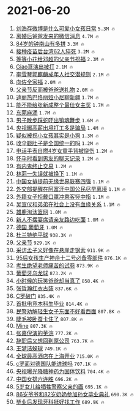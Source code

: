 # 2021-06-20

1. [刘浩存微博是什么可爱小女孩日常](https://s.weibo.com/weibo?q=%23%E5%88%98%E6%B5%A9%E5%AD%98%E5%BE%AE%E5%8D%9A%E6%98%AF%E4%BB%80%E4%B9%88%E5%8F%AF%E7%88%B1%E5%B0%8F%E5%A5%B3%E5%AD%A9%E6%97%A5%E5%B8%B8%23&Refer=top) `5.3M 🔥`
1. [离婚后爸爸发来的微信消息](https://s.weibo.com/weibo?q=%23%E7%A6%BB%E5%A9%9A%E5%90%8E%E7%88%B8%E7%88%B8%E5%8F%91%E6%9D%A5%E7%9A%84%E5%BE%AE%E4%BF%A1%E6%B6%88%E6%81%AF%23&Refer=top) `4.7M 🔥`
1. [84岁的钟南山有多拼](https://s.weibo.com/weibo?q=%2384%E5%B2%81%E7%9A%84%E9%92%9F%E5%8D%97%E5%B1%B1%E6%9C%89%E5%A4%9A%E6%8B%BC%23&Refer=top) `3.3M 🔥`
1. [接种疫苗后台湾62人猝死](https://s.weibo.com/weibo?q=%23%E6%8E%A5%E7%A7%8D%E7%96%AB%E8%8B%97%E5%90%8E%E5%8F%B0%E6%B9%BE62%E4%BA%BA%E7%8C%9D%E6%AD%BB%23&Refer=top) `3.2M 🔥`
1. [等等小花给邓超的父亲节祝福](https://s.weibo.com/weibo?q=%23%E7%AD%89%E7%AD%89%E5%B0%8F%E8%8A%B1%E7%BB%99%E9%82%93%E8%B6%85%E7%9A%84%E7%88%B6%E4%BA%B2%E8%8A%82%E7%A5%9D%E7%A6%8F%23&Refer=top) `2.3M 🔥`
1. [Giao哥演出被打](https://s.weibo.com/weibo?q=%23Giao%E5%93%A5%E6%BC%94%E5%87%BA%E8%A2%AB%E6%89%93%23&Refer=top) `2.1M 🔥`
1. [李雪琴郭麒麟成年人社交潜规则](https://s.weibo.com/weibo?q=%23%E6%9D%8E%E9%9B%AA%E7%90%B4%E9%83%AD%E9%BA%92%E9%BA%9F%E6%88%90%E5%B9%B4%E4%BA%BA%E7%A4%BE%E4%BA%A4%E6%BD%9C%E8%A7%84%E5%88%99%23&Refer=top) `2.1M 🔥`
1. [向佐全家福](https://s.weibo.com/weibo?q=%23%E5%90%91%E4%BD%90%E5%85%A8%E5%AE%B6%E7%A6%8F%23&Refer=top) `2.0M 🔥`
1. [父亲节反而被爸爸送礼物](https://s.weibo.com/weibo?q=%23%E7%88%B6%E4%BA%B2%E8%8A%82%E5%8F%8D%E8%80%8C%E8%A2%AB%E7%88%B8%E7%88%B8%E9%80%81%E7%A4%BC%E7%89%A9%23&Refer=top) `2.0M 🔥`
1. [迪丽热巴佟丽娅小尼聊新疆](https://s.weibo.com/weibo?q=%23%E8%BF%AA%E4%B8%BD%E7%83%AD%E5%B7%B4%E4%BD%9F%E4%B8%BD%E5%A8%85%E5%B0%8F%E5%B0%BC%E8%81%8A%E6%96%B0%E7%96%86%23&Refer=top) `1.7M 🔥`
1. [能不能给张新成整个最佳女主奖](https://s.weibo.com/weibo?q=%23%E8%83%BD%E4%B8%8D%E8%83%BD%E7%BB%99%E5%BC%A0%E6%96%B0%E6%88%90%E6%95%B4%E4%B8%AA%E6%9C%80%E4%BD%B3%E5%A5%B3%E4%B8%BB%E5%A5%96%23&Refer=top) `1.7M 🔥`
1. [东莞麻涌](https://s.weibo.com/weibo?q=%E4%B8%9C%E8%8E%9E%E9%BA%BB%E6%B6%8C&Refer=top) `1.7M 🔥`
1. [男子散步踩蛇吓出销魂舞步](https://s.weibo.com/weibo?q=%23%E7%94%B7%E5%AD%90%E6%95%A3%E6%AD%A5%E8%B8%A9%E8%9B%87%E5%90%93%E5%87%BA%E9%94%80%E9%AD%82%E8%88%9E%E6%AD%A5%23&Refer=top) `1.6M 🔥`
1. [央视曝高薪出境打工多是骗局](https://s.weibo.com/weibo?q=%23%E5%A4%AE%E8%A7%86%E6%9B%9D%E9%AB%98%E8%96%AA%E5%87%BA%E5%A2%83%E6%89%93%E5%B7%A5%E5%A4%9A%E6%98%AF%E9%AA%97%E5%B1%80%23&Refer=top) `1.4M 🔥`
1. [疑似被拐小女孩其实是小狗](https://s.weibo.com/weibo?q=%23%E7%96%91%E4%BC%BC%E8%A2%AB%E6%8B%90%E5%B0%8F%E5%A5%B3%E5%AD%A9%E5%85%B6%E5%AE%9E%E6%98%AF%E5%B0%8F%E7%8B%97%23&Refer=top) `1.3M 🔥`
1. [收伞戳肚子是全国统一的吗](https://s.weibo.com/weibo?q=%23%E6%94%B6%E4%BC%9E%E6%88%B3%E8%82%9A%E5%AD%90%E6%98%AF%E5%85%A8%E5%9B%BD%E7%BB%9F%E4%B8%80%E7%9A%84%E5%90%97%23&Refer=top) `1.2M 🔥`
1. [电话手表自燃4岁女童手背被烧伤](https://s.weibo.com/weibo?q=%23%E7%94%B5%E8%AF%9D%E6%89%8B%E8%A1%A8%E8%87%AA%E7%87%834%E5%B2%81%E5%A5%B3%E7%AB%A5%E6%89%8B%E8%83%8C%E8%A2%AB%E7%83%A7%E4%BC%A4%23&Refer=top) `1.2M 🔥`
1. [怀孕时看到男友的聊天记录](https://s.weibo.com/weibo?q=%23%E6%80%80%E5%AD%95%E6%97%B6%E7%9C%8B%E5%88%B0%E7%94%B7%E5%8F%8B%E7%9A%84%E8%81%8A%E5%A4%A9%E8%AE%B0%E5%BD%95%23&Refer=top) `1.2M 🔥`
1. [有内鬼终止交易](https://s.weibo.com/weibo?q=%23%E6%9C%89%E5%86%85%E9%AC%BC%E7%BB%88%E6%AD%A2%E4%BA%A4%E6%98%93%23&Refer=top) `1.2M 🔥`
1. [林莉一失误就被换下](https://s.weibo.com/weibo?q=%23%E6%9E%97%E8%8E%89%E4%B8%80%E5%A4%B1%E8%AF%AF%E5%B0%B1%E8%A2%AB%E6%8D%A2%E4%B8%8B%23&Refer=top) `1.1M 🔥`
1. [中国女排提前无缘世界联赛四强](https://s.weibo.com/weibo?q=%23%E4%B8%AD%E5%9B%BD%E5%A5%B3%E6%8E%92%E6%8F%90%E5%89%8D%E6%97%A0%E7%BC%98%E4%B8%96%E7%95%8C%E8%81%94%E8%B5%9B%E5%9B%9B%E5%BC%BA%23&Refer=top) `1.1M 🔥`
1. [外交部提醒在阿富汗中国公民尽早离境](https://s.weibo.com/weibo?q=%23%E5%A4%96%E4%BA%A4%E9%83%A8%E6%8F%90%E9%86%92%E5%9C%A8%E9%98%BF%E5%AF%8C%E6%B1%97%E4%B8%AD%E5%9B%BD%E5%85%AC%E6%B0%91%E5%B0%BD%E6%97%A9%E7%A6%BB%E5%A2%83%23&Refer=top) `1.1M 🔥`
1. [外籍女子拒戴口罩冲乘客竖中指](https://s.weibo.com/weibo?q=%23%E5%A4%96%E7%B1%8D%E5%A5%B3%E5%AD%90%E6%8B%92%E6%88%B4%E5%8F%A3%E7%BD%A9%E5%86%B2%E4%B9%98%E5%AE%A2%E7%AB%96%E4%B8%AD%E6%8C%87%23&Refer=top) `1.1M 🔥`
1. [吴宣仪和弟弟在社会上没有血缘关系](https://s.weibo.com/weibo?q=%23%E5%90%B4%E5%AE%A3%E4%BB%AA%E5%92%8C%E5%BC%9F%E5%BC%9F%E5%9C%A8%E7%A4%BE%E4%BC%9A%E4%B8%8A%E6%B2%A1%E6%9C%89%E8%A1%80%E7%BC%98%E5%85%B3%E7%B3%BB%23&Refer=top) `1.1M 🔥`
1. [雄鹿淘汰篮网](https://s.weibo.com/weibo?q=%23%E9%9B%84%E9%B9%BF%E6%B7%98%E6%B1%B0%E7%AF%AE%E7%BD%91%23&Refer=top) `1.0M 🔥`
1. [新人不摆宴席请亲友路边吃面](https://s.weibo.com/weibo?q=%23%E6%96%B0%E4%BA%BA%E4%B8%8D%E6%91%86%E5%AE%B4%E5%B8%AD%E8%AF%B7%E4%BA%B2%E5%8F%8B%E8%B7%AF%E8%BE%B9%E5%90%83%E9%9D%A2%23&Refer=top) `1.0M 🔥`
1. [德国 葡萄牙](https://s.weibo.com/weibo?q=%E5%BE%B7%E5%9B%BD%20%E8%91%A1%E8%90%84%E7%89%99&Refer=top) `1.0M 🔥`
1. [杜兰特绝平球](https://s.weibo.com/weibo?q=%23%E6%9D%9C%E5%85%B0%E7%89%B9%E7%BB%9D%E5%B9%B3%E7%90%83%23&Refer=top) `938.3K 🔥`
1. [父亲节](https://s.weibo.com/weibo?q=%E7%88%B6%E4%BA%B2%E8%8A%82&Refer=top) `929.1K 🔥`
1. [采访孟子义好像在悬崖走钢索](https://s.weibo.com/weibo?q=%23%E9%87%87%E8%AE%BF%E5%AD%9F%E5%AD%90%E4%B9%89%E5%A5%BD%E5%83%8F%E5%9C%A8%E6%82%AC%E5%B4%96%E8%B5%B0%E9%92%A2%E7%B4%A2%23&Refer=top) `911.9K 🔥`
1. [95后女孩生产神舟十二号必备零部件](https://s.weibo.com/weibo?q=%2395%E5%90%8E%E5%A5%B3%E5%AD%A9%E7%94%9F%E4%BA%A7%E7%A5%9E%E8%88%9F%E5%8D%81%E4%BA%8C%E5%8F%B7%E5%BF%85%E5%A4%87%E9%9B%B6%E9%83%A8%E4%BB%B6%23&Refer=top) `876.1K 🔥`
1. [考生绝望老师痛苦的试卷](https://s.weibo.com/weibo?q=%23%E8%80%83%E7%94%9F%E7%BB%9D%E6%9C%9B%E8%80%81%E5%B8%88%E7%97%9B%E8%8B%A6%E7%9A%84%E8%AF%95%E5%8D%B7%23&Refer=top) `873.9K 🔥`
1. [葡萄牙乌龙球](https://s.weibo.com/weibo?q=%E8%91%A1%E8%90%84%E7%89%99%E4%B9%8C%E9%BE%99%E7%90%83&Refer=top) `873.2K 🔥`
1. [小时候的玩笑爸爸却当真了](https://s.weibo.com/weibo?q=%23%E5%B0%8F%E6%97%B6%E5%80%99%E7%9A%84%E7%8E%A9%E7%AC%91%E7%88%B8%E7%88%B8%E5%8D%B4%E5%BD%93%E7%9C%9F%E4%BA%86%23&Refer=top) `858.4K 🔥`
1. [张哲瀚红衣古装](https://s.weibo.com/weibo?q=%E5%BC%A0%E5%93%B2%E7%80%9A%E7%BA%A2%E8%A1%A3%E5%8F%A4%E8%A3%85&Refer=top) `837.6K 🔥`
1. [C罗破门](https://s.weibo.com/weibo?q=%23C%E7%BD%97%E7%A0%B4%E9%97%A8%23&Refer=top) `835.4K 🔥`
1. [首批电竞本科生毕业](https://s.weibo.com/weibo?q=%23%E9%A6%96%E6%89%B9%E7%94%B5%E7%AB%9E%E6%9C%AC%E7%A7%91%E7%94%9F%E6%AF%95%E4%B8%9A%23&Refer=top) `814.4K 🔥`
1. [民警劝解轻生女子东面不好看西面](https://s.weibo.com/weibo?q=%23%E6%B0%91%E8%AD%A6%E5%8A%9D%E8%A7%A3%E8%BD%BB%E7%94%9F%E5%A5%B3%E5%AD%90%E4%B8%9C%E9%9D%A2%E4%B8%8D%E5%A5%BD%E7%9C%8B%E8%A5%BF%E9%9D%A2%23&Refer=top) `807.8K 🔥`
1. [睫毛被卧蚕卡住了](https://s.weibo.com/weibo?q=%23%E7%9D%AB%E6%AF%9B%E8%A2%AB%E5%8D%A7%E8%9A%95%E5%8D%A1%E4%BD%8F%E4%BA%86%23&Refer=top) `807.8K 🔥`
1. [Mine](https://s.weibo.com/weibo?q=Mine&Refer=top) `807.3K 🔥`
1. [张嘉倪演的芜浣](https://s.weibo.com/weibo?q=%23%E5%BC%A0%E5%98%89%E5%80%AA%E6%BC%94%E7%9A%84%E8%8A%9C%E6%B5%A3%23&Refer=top) `777.2K 🔥`
1. [辞职后又想回到原公司](https://s.weibo.com/weibo?q=%23%E8%BE%9E%E8%81%8C%E5%90%8E%E5%8F%88%E6%83%B3%E5%9B%9E%E5%88%B0%E5%8E%9F%E5%85%AC%E5%8F%B8%23&Refer=top) `763.7K 🔥`
1. [王梦洁躲球](https://s.weibo.com/weibo?q=%E7%8E%8B%E6%A2%A6%E6%B4%81%E8%BA%B2%E7%90%83&Refer=top) `749.1K 🔥`
1. [全球最高酒店在上海开业](https://s.weibo.com/weibo?q=%23%E5%85%A8%E7%90%83%E6%9C%80%E9%AB%98%E9%85%92%E5%BA%97%E5%9C%A8%E4%B8%8A%E6%B5%B7%E5%BC%80%E4%B8%9A%23&Refer=top) `715.0K 🔥`
1. [c罗面对德国队能进球吗](https://s.weibo.com/weibo?q=%23c%E7%BD%97%E9%9D%A2%E5%AF%B9%E5%BE%B7%E5%9B%BD%E9%98%9F%E8%83%BD%E8%BF%9B%E7%90%83%E5%90%97%23&Refer=top) `707.1K 🔥`
1. [央视曝光降糖神药为固体饮料](https://s.weibo.com/weibo?q=%23%E5%A4%AE%E8%A7%86%E6%9B%9D%E5%85%89%E9%99%8D%E7%B3%96%E7%A5%9E%E8%8D%AF%E4%B8%BA%E5%9B%BA%E4%BD%93%E9%A5%AE%E6%96%99%23&Refer=top) `704.4K 🔥`
1. [中国女排六连胜](https://s.weibo.com/weibo?q=%23%E4%B8%AD%E5%9B%BD%E5%A5%B3%E6%8E%92%E5%85%AD%E8%BF%9E%E8%83%9C%23&Refer=top) `696.2K 🔥`
1. [5岁女儿给牺牲警察父亲的画](https://s.weibo.com/weibo?q=%235%E5%B2%81%E5%A5%B3%E5%84%BF%E7%BB%99%E7%89%BA%E7%89%B2%E8%AD%A6%E5%AF%9F%E7%88%B6%E4%BA%B2%E7%9A%84%E7%94%BB%23&Refer=top) `695.1K 🔥`
1. [86岁爷爷和82岁奶奶参加孙女毕业典礼](https://s.weibo.com/weibo?q=%2386%E5%B2%81%E7%88%B7%E7%88%B7%E5%92%8C82%E5%B2%81%E5%A5%B6%E5%A5%B6%E5%8F%82%E5%8A%A0%E5%AD%99%E5%A5%B3%E6%AF%95%E4%B8%9A%E5%85%B8%E7%A4%BC%23&Refer=top) `690.3K 🔥`
1. [毕业后发现牙科挺好找工作](https://s.weibo.com/weibo?q=%23%E6%AF%95%E4%B8%9A%E5%90%8E%E5%8F%91%E7%8E%B0%E7%89%99%E7%A7%91%E6%8C%BA%E5%A5%BD%E6%89%BE%E5%B7%A5%E4%BD%9C%23&Refer=top) `689.9K 🔥`
